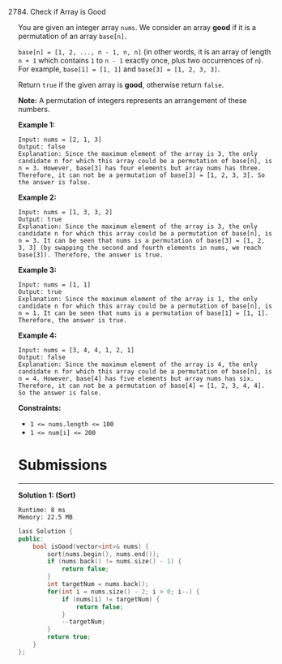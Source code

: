 2784. Check if Array is Good

You are given an integer array `nums`. We consider an array **good** if it is a permutation of an array `base[n]`.

`base[n] = [1, 2, ..., n - 1, n, n]` (in other words, it is an array of length `n + 1` which contains `1` to `n - 1` exactly once, plus two occurrences of `n`). For example, `base[1] = [1, 1]` and `base[3] = [1, 2, 3, 3]`.

Return `true` if the given array is **good**, otherwise return `false`.

**Note:** A permutation of integers represents an arrangement of these numbers.

 

**Example 1:**
```
Input: nums = [2, 1, 3]
Output: false
Explanation: Since the maximum element of the array is 3, the only candidate n for which this array could be a permutation of base[n], is n = 3. However, base[3] has four elements but array nums has three. Therefore, it can not be a permutation of base[3] = [1, 2, 3, 3]. So the answer is false.
```

**Example 2:**
```
Input: nums = [1, 3, 3, 2]
Output: true
Explanation: Since the maximum element of the array is 3, the only candidate n for which this array could be a permutation of base[n], is n = 3. It can be seen that nums is a permutation of base[3] = [1, 2, 3, 3] (by swapping the second and fourth elements in nums, we reach base[3]). Therefore, the answer is true.
```

**Example 3:**
```
Input: nums = [1, 1]
Output: true
Explanation: Since the maximum element of the array is 1, the only candidate n for which this array could be a permutation of base[n], is n = 1. It can be seen that nums is a permutation of base[1] = [1, 1]. Therefore, the answer is true.
```

**Example 4:**
```
Input: nums = [3, 4, 4, 1, 2, 1]
Output: false
Explanation: Since the maximum element of the array is 4, the only candidate n for which this array could be a permutation of base[n], is n = 4. However, base[4] has five elements but array nums has six. Therefore, it can not be a permutation of base[4] = [1, 2, 3, 4, 4]. So the answer is false.
```

**Constraints:**

* `1 <= nums.length <= 100`
* `1 <= num[i] <= 200`

# Submissions
---
**Solution 1: (Sort)**
```
Runtime: 8 ms
Memory: 22.5 MB
```
```c++
lass Solution {
public:
    bool isGood(vector<int>& nums) {
        sort(nums.begin(), nums.end());
        if (nums.back() != nums.size() - 1) {
            return false;
        }
        int targetNum = nums.back();
        for(int i = nums.size() - 2; i > 0; i--) {
            if (nums[i] != targetNum) {
                return false;
            }
            --targetNum;
        }
        return true;
    }
};
```
